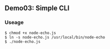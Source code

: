 ## Demo03: Simple CLI

### Useage

```
$ chmod +x node-echo.js
$ ln -s node-echo.js /usr/local/bin/node-echo
$ ./node-echo.js
```

